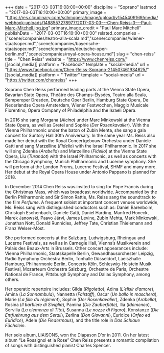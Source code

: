 +++
date = "2017-03-03T16:08:00+00:00"
discipline = "Soprano"
lastmod = "2017-03-03T16:10:00+00:00"
primary_image = "https://res.cloudinary.com/schmopera/image/upload/v1545409169/media/webhook-uploads/1488557278977/2017-03-03---Chen-Reiss-3---Paul-Marc-Mitchell.jpg.jpg"
primary_image_credit = "Paul Marc Mitchell"
publishDate = "2017-03-03T16:10:00+00:00"
related_companies = ["scene/companies/teatro-alla-scala.md","scene/companies/wiener-staatsoper.md","scene/companies/bayerische-staatsoper.md","scene/companies/deutsche-oper-berlin.md","scene/companies/royal-opera-house.md"]
slug = "chen-reiss"
title = "Chen Reiss"
website = "https://www.chenreiss.com/"
[[social_media]]
platform = "Facebook"
template = "social-media"
url = "https://www.facebook.com/Chen-Reiss-Soprano-214507461934625/"
[[social_media]]
platform = " Twitter"
template = "social-media"
url = "https://twitter.com/chenreiss"
+++

Soprano Chen Reiss performed leading parts at the Vienna State Opera, Bavarian State Opera, Théâtre des Champs-Élysées, Teatro alla Scala, Semperoper Dresden, Deutsche Oper Berlin, Hamburg State Opera, De Nederlandse Opera Amsterdam, Wiener Festwochen, Maggio Musicale Fiorentino, Opera Company of Philadelphia and the Israeli Opera.

In 2016 she sang Morgana (*Alcina*) under Marc Minkowski at the Vienna State Opera, as well as Gretel and Sophie (*Der Rosenkavalier*). With the Vienna Philharmonic under the baton of Zubin Mehta, she sang a gala concert for Suntory Hall 30th Anniversary. In the same year Ms. Reiss also made her debut with the Royal Concertgebouw Orchestra under Daniele Gatti and sang Marzelline (*Fidelio*) with the Israel Philharmonic. In 2017 she will sing Zdenka (*Arabella*) and Marzelline (*Fidelio*) at the Vienna State Opera, Liu (*Turandot*) with the Israel Philharmonic, as well as concerts with the Chicago Symphony, Munich Philharmonic and Lucerne symphony. She will perform at the London Proms, Lucerne Festival, SHMF and many more. Her debut at the Royal Opera House under Antonio Pappano is planned for 2018.

In December 2014 Chen Reiss was invited to sing for Pope Francis during the Christmas Mass, which was broadcast worldwide. Accompanied by the Berlin Philharmonic and Sir Simon Rattle, Ms. Reiss sang the soundtrack to the film *Perfume*. A frequent soloist at important concert venues worldwide, Ms. Reiss sang with distinguished conductors such as: Daniel Barenboim, Christoph Eschenbach, Daniele Gatti, Daniel Harding, Manfred Honeck, Marek Janowski, Paavo Järvi, James Levine, Zubin Mehta, Mark Minkowski, Jonathan Nott, Donald Runnicles, Jeffrey Tate, Christian Thielemann and Franz Welser-Möst.

She performed concerts at the Salzburg, Ludwigsburg, Rheingau and Lucerne Festivals, as well as in Carnegie Hall, Vienna’s Musikverein and Palais des Beaux-Arts in Brussels. Other concert appearances include: Vienna Philharmonic, Staatskapelle Berlin, Gewandhausorchester Leipzig, Radio Symphony Orchestra Berlin, Tonhalle Düsseldorf, Laeiszhalle Hamburg, Philharmonie Berlin, Concerto Köln, Schleswig-Holstein Musik Festival, Mozarteum Orchestra Salzburg, Orchestre de Paris, Orchestre National de France, Pittsburgh Symphony and Dallas Symphony, among others. 

Her operatic repertoire includes: Gilda (*Rigoletto*), Adina (*L’elisir d’amore*), Amina (*La Sonnambula*), Nannetta (*Falstaff*), Oscar (*Un ballo in maschera*), Marie (*La fille du régiment*), Sophie (*Der Rosenkavalier*), Zdenka (*Arabella*), Rosina (*Il barbiere di Siviglia*), Pamina (*Die Zauberflöte*), Ilia (*Idomeneo*), Servilia (*La clemenza di Tito*), Susanna (*Le nozze di Figaro*), Konstanze (*Die Entfuehrung aus dem Serail*), Zerlina (*Don Giovanni*), Euridice (*Orfeo ed Euridice*), Adele (*Die Fledermaus*), and the title role in *Das Schlaue Füchslein*.

Her solo album, LIAISONS, won the Diapason D’or in 2011. On her latest album “Le Rossignol et la Rose” Chen Reiss presents a romantic compilation of songs with distinguished pianist Charles Spencer. 
